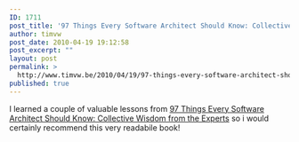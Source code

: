 ```yaml
---
ID: 1711
post_title: '97 Things Every Software Architect Should Know: Collective Wisdom from the Experts'
author: timvw
post_date: 2010-04-19 19:12:58
post_excerpt: ""
layout: post
permalink: >
  http://www.timvw.be/2010/04/19/97-things-every-software-architect-should-know-collective-wisdom-from-the-experts/
published: true
---
```

<p>I learned a couple of valuable lessons from <a href="http://www.amazon.com/Things-Every-Software-Architect-Should/dp/059652269X">97 Things Every Software Architect Should Know: Collective Wisdom from the Experts</a> so i would certainly recommend this very readabile book!</p>